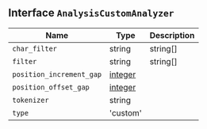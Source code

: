 ## Interface `AnalysisCustomAnalyzer`

| Name | Type | Description |
| - | - | - |
| `char_filter` | string | string[] | &nbsp; |
| `filter` | string | string[] | &nbsp; |
| `position_increment_gap` | [integer](./integer.md) | &nbsp; |
| `position_offset_gap` | [integer](./integer.md) | &nbsp; |
| `tokenizer` | string | &nbsp; |
| `type` | 'custom' | &nbsp; |
